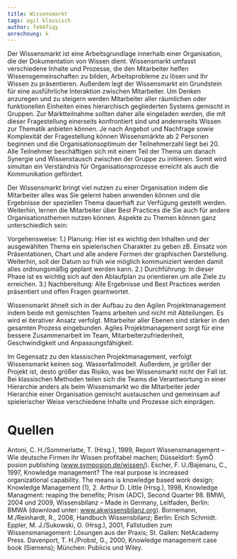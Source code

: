 ```yaml
---
title: Wissensmarkt
tags: agil klassisch
author: fe94fiqy
anrechnung: k 
---
```

Der Wissensmarkt ist eine Arbeitsgrundlage innerhalb einer Organisation, die der
Dokumentation von Wissen dient. Wissensmarkt umfasst verschiedene Inhalte und
Prozesse, die den Mitarbeiter helfen Wissensgemeinschaften zu bilden, Arbeitsprobleme zu
lösen und Ihr Wissen zu präsentieren. Außerdem legt der Wissensmarkt ein Grundstein für
eine ausführliche Interaktion zwischen Mitarbeiter. Um Denken anzuregen und zu steigern
werden Mitarbeiter aller räumlichen oder funktionellen Einheiten eines hierarchisch
gegliederten Systems gemischt in Gruppen. Zur Marktteilnahme sollten daher alle
eingeladen werden, die mit dieser Fragestellung einerseits konfrontiert sind und
andererseits Wissen zur Thematik anbieten können. Je nach Angebot und Nachfrage sowie
Komplexität der Fragestellung können Wissensmärkte ab 2 Personen beginnen und die
Organisationsoptimum der Teilnehmerzahl liegt bei 20. Alle Teilnehmer beschäftigen sich
mit einem Teil der Thema um danach Synergie und Wissenstausch zwischen der Gruppe zu
initiieren. Somit wird simultan ein Verständnis für Organisationsprozesse erreicht als auch
die Kommunikation gefördert.


Der Wissensmarkt bringt viel nutzen zu einer Organisation indem die Mitarbeiter alles was
Sie gelernt haben anwenden können und die Ergebnisse der speziellen Thema dauerhaft zur
Verfügung gestellt werden. Weiterhin, lernen die Mitarbeiter über Best Practices die Sie
auch für andere Organisationsthemen nutzen können.
Aspekte zu Themen können ganz unterschiedlich sein:

Vorgehensweise:
1.) Planung: Hier ist es wichtig den Inhalten und der ausgewählten Thema ein
spielerischen Charakter zu geben zB. Einsatz von Präsentationen, Chart und alle
andere Formen der graphischen Darstellung. Weiterhin, soll der Datum so früh wie
möglich kommuniziert werden damit alles ordnungsmäßig geplant werden kann.
2.) Durchführung: In dieser Phase ist es wichtig sich auf den Ablaufplan zu orientieren
um alle Ziele zu erreichen.
3.) Nachbereitung: Alle Ergebnisse und Best Practices werden präsentiert und offen
Fragen geantwortet.

Wissensmarkt ähnelt sich in der Aufbau zu den Agilen Projektmanagement indem beide mit
gemischten Teams arbeiten und nicht mit Abteilungen. Es wird ei iterativer Ansatz verfolgt.
Mitarbeiter aller Ebenen sind stärker in den gesamten Prozess eingebunden.
Agiles Projektmanagement sorgt für eine bessere Zusammenarbeit im Team,
Mitarbeiterzufriedenheit, Geschwindigkeit und Anpassungsfähigkeit.

Im Gegensatz zu den klassischen Projektmanagement, verfolgt Wissensmarkt keinen sog.
Wasserfallmodell. Außerdem, je größer der Projekt ist, desto größer das Risiko, was bei
Wissensmarkt nicht der Fall ist. Bei klassischen Methoden teilen sich die Teams die
Verantwortung in einer Hierarchie anders als beim Wissensmarkt wo die Mitarbeiter jeder
Hierarchie einer Organisation gemischt austauschen und gemeinsam auf spielerischer Weise
verschiedene Inhalte und Prozesse sich einprägen.



# Quellen

Antoni, C. H./Sommerlatte, T. (Hrsg.), 1999, Report Wissensmanagement – Wie deutsche
Firmen ihr Wissen profitabel machen; Düsseldorf: SymȬ posion publishing
(www.symposion.de/wissen/).
Escher, F. U./Bajenaru, C., 1997, Knowledge management? The real purpose is increased
organizational capability. The means is knowledge based work design; Knowledge
Management (1), 2.
Arthur D. Little (Hrsg.), 1998, Knowledge Managment: reaping the benefits; Prism (ADC),
Second Quarter 98.
BMWi, 2004 und 2009, Wissensbilanz – Made in Germany, Leitfaden, Berlin: BMWA
(download unter: www.akwissensbilanz.org).
Bornemann, M./Reinhardt, R., 2008, Handbuch Wissensbilanz; Berlin: Erich Schmidt.
Eppler, M. J./Sukowski, O. (Hrsg.), 2001, Fallstudien zum Wissensmanagement: Lösungen aus
der Praxis; St. Gallen: NetAcademy Press.
Davenport, T. H./Probst, G., 2000, Knowledge management case book (Siemens); München:
Publicis und Wiley.

